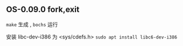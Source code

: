 ## OS-0.09.0 fork,exit

 `make` 生成 , `bochs` 运行

安装 libc-dev-i386 为 <sys/cdefs.h>
 `sudo apt install libc6-dev-i386 `
